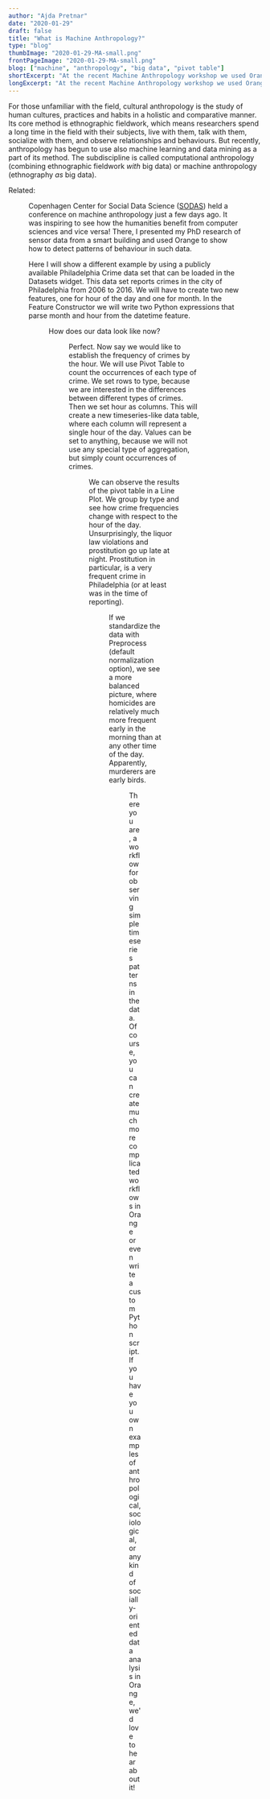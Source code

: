 ```yaml
---
author: "Ajda Pretnar"
date: "2020-01-29"
draft: false
title: "What is Machine Anthropology?"
type: "blog"
thumbImage: "2020-01-29-MA-small.png"
frontPageImage: "2020-01-29-MA-small.png"
blog: ["machine", "anthropology", "big data", "pivot table"]
shortExcerpt: "At the recent Machine Anthropology workshop we used Orange to explore anthropological data."
longExcerpt: "At the recent Machine Anthropology workshop we used Orange to explore anthropological data."
---
```


For those unfamiliar with the field, cultural anthropology is the study of human cultures, practices and habits in a holistic and comparative manner. Its core method is ethnographic fieldwork, which means researchers spend a long time in the field with their subjects, live with them, talk with them, socialize with them, and observe relationships and behaviours. But recently, anthropology has begun to use also machine learning and data mining as a part of its method. The subdiscipline is called computational anthropology (combining ethnographic fieldwork *with* big data) or machine anthropology (ethnography *as* big data).

Related: <LinkNew url="/blog/2018/11/06/data-mining-for-anthropologists/" name="Data Mining for Anthropologists"/>

<Figure src="2020-01-29-MA-big.png" />

Copenhagen Center for Social Data Science ([SODAS](https://sodas.ku.dk/)) held a conference on machine anthropology just a few days ago. It was inspiring to see how the humanities benefit from computer sciences and vice versa! There, I presented my PhD research of sensor data from a smart building and used Orange to show how to detect patterns of behaviour in such data.

Here I will show a different example by using a publicly available Philadelphia Crime data set that can be loaded in the Datasets widget. This data set reports crimes in the city of Philadelphia from 2006 to 2016. We will have to create two new features, one for hour of the day and one for month. In the Feature Constructor we will write two Python expressions that parse month and hour from the datetime feature.

<Figure src="2020-01-29-feat-const.png" />

How does our data look like now?

<Figure src="2020-01-29-data-table.png" />

Perfect. Now say we would like to establish the frequency of crimes by the hour. We will use Pivot Table to count the occurrences of each type of crime. We set rows to type, because we are interested in the differences between different types of crimes. Then we set hour as columns. This will create a new timeseries-like data table, where each column will represent a single hour of the day. Values can be set to anything, because we will not use any special type of aggregation, but simply count occurrences of crimes.

<Figure src="2020-01-29-pivot-table.png" />

We can observe the results of the pivot table in a Line Plot. We group by type and see how crime frequencies change with respect to the hour of the day. Unsurprisingly, the liquor law violations and prostitution go up late at night. Prostitution in particular, is a very frequent crime in Philadelphia (or at least was in the time of reporting).

<Figure src="2020-01-29-line-plot.png" />

If we standardize the data with Preprocess (default normalization option), we see a more balanced picture, where homicides are relatively much more frequent early in the morning than at any other time of the day. Apparently, murderers are early birds.

<Figure src="2020-01-29-line-plot-standardize.png" />

There you are, a workflow for observing simple timeseries patterns in the data. Of course, you can create much more complicated workflows in Orange or even write a custom Python script. If you have you own examples of anthropological, sociological, or any kind of socially-oriented data analysis in Orange, we'd love to hear about it!

<Figure src="2020-01-29-workflow.png" />
